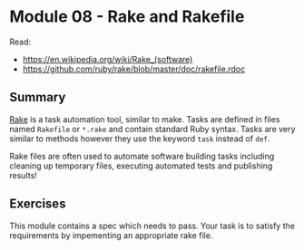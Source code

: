 # Module 08 - Rake and Rakefile

Read:

* https://en.wikipedia.org/wiki/Rake_(software)
* https://github.com/ruby/rake/blob/master/doc/rakefile.rdoc

## Summary

[Rake](https://github.com/ruby/rake) is a task automation tool, similar to
make. Tasks are defined in files named `Rakefile` or `*.rake` and contain
standard Ruby syntax. Tasks are very similar to methods however they use the
keyword `task` instead of `def`.

Rake files are often used to automate software building tasks including
cleaning up temporary files, executing automated tests and publishing results!


## Exercises

This module contains a spec which needs to pass. Your task is to satisfy the
requirements by impementing an appropriate rake file.
